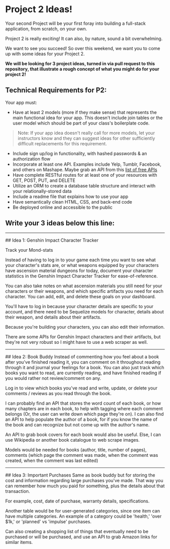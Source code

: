 # Project 2 Ideas!

Your second Project will be your first foray into building a full-stack application, from scratch, on your own.

Project 2 is really exciting! It can also, by nature, sound a bit overwhelming.

We want to see you succeed! So over this weekend, we want you to come up with some ideas for your Project 2. 

**We will be looking for 3 project ideas, turned in via pull request to this repository, that illustrate a rough concept of what you might do for your project 2!**

## Technical Requirements for P2:

Your app must:
- Have at least 2 models (more if they make sense) that represents the main functional idea for your app. This doesn't include join tables or the user model which should be part of your class's boilerplate code.

> Note: If your app idea doesn't really call for more models, let your instructors know and they can suggest ideas for other sufficiently difficult replacements for this requirement.

- Include sign up/log in functionality, with hashed passwords & an authorization flow
- Incorporate at least one API. Examples include Yelp, Tumblr, Facebook, and others on Mashape. Maybe grab an API from this [list of free APIs](https://github.com/public-apis/public-apis)
- Have complete RESTful routes for at least one of your resources with GET, POST, PUT, and DELETE
- Utilize an ORM to create a database table structure and interact with your relationally-stored data
- Include a readme file that explains how to use your app
- Have semantically clean HTML, CSS, and back-end code
- Be deployed online and accessible to the public



## Write your 3 ideas below this line:
<hr>
## Idea 1: Genshin Impact Character Tracker

Track your Mond-stats 

Instead of having to log in to your game each time you want to see what your character's stats are, or what weapons equipped by your characters have ascension material dungeons for today, document your character statistics in the Genshin Impact Character Tracker for ease-of-reference.

You can also take notes on what ascension materials you still need for your characters or their weapons, and which specific artifacts you need for each character. You can add, edit, and delete these goals on your dashboard.

You'll have to log in because your character details are specific to your account, and there need to be Sequelize models for character, details about their weapon, and details about their artifacts.

Because you're building your characters, you can also edit their information.

There are some APIs for Genshin Impact characters and their artifacts, but they're not very robust so I might have to use a web scraper as well.

<hr>
## Idea 2: Book Buddy
Instead of commenting how you feel about a book after you've finished reading it, you can comment on it throughout reading through it and journal your feelings for a book. You can also just track which books you want to read, are currently reading, and have finished reading if you would rather not review/comment on any.

Log in to view which books you've read and write, update, or delete your comments / reviews as you read through the book.

I can probably find an API that stores the word count of each book, or how many chapters are in each book, to help with tagging where each comment belongs (Or, the user can write down which page they're on). I can also find an API to help populate the author of a book, for if you know the name of the book and can recognize but not come up with the author's name.

An API to grab book covers for each book would also be useful. Else, I can use Wikipedia or another book catalogue to web scrape images. 

Models would be needed for books (author, title, number of pages), comments (which page the comment was made, when the comment was created, when the comment was last edited)

<hr>
## Idea 3: 
Important Purchases
Same as book buddy but for storing the cost and information regarding large purchases you've made. That way you can remember how much you paid for something, plus the details about that transaction.

For example, cost, date of purchase, warranty details, specifications.

Another table would be for user-generated categories, since one item can have multiple categories. An example of a category could be 'health,' 'over $1k,' or 'planned' vs 'impulse' purchases. 

Can also creating a shopping list of things that eventually need to be purchased or will be purchased, and use an API to grab Amazon links for similar items. 





